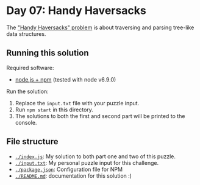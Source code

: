 # Day 07: Handy Haversacks
The ["Handy Haversacks" problem](https://adventofcode.com/2020/day/7) is about traversing and parsing tree-like data structures.

## Running this solution
Required software:
* [node.js + npm](https://nodejs.org/) (tested with node v6.9.0)

Run the solution:
1. Replace the `input.txt` file with your puzzle input.
2. Run `npm start` in this directory.
3. The solutions to both the first and second part will be printed to the console.

## File structure
* [`./index.js`](./index.js): My solution to both part one and two of this puzzle.
* [`./input.txt`](./input.txt): My personal puzzle input for this challenge.
* [`./package.json`](./package.json): Configuration file for NPM
* [`./README.md`](./README.md): documentation for this solution :)
